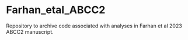 # Farhan_etal_ABCC2

Repository to archive code associated with analyses in Farhan et al 2023 ABCC2 manuscript.
